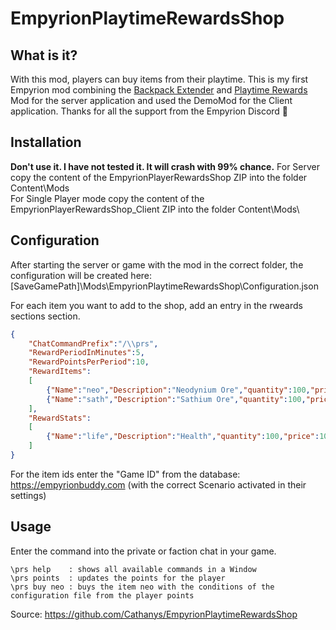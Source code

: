 # EmpyrionPlaytimeRewardsShop

## What is it?
With this mod, players can buy items from their playtime.
This is my first Empyrion mod combining the [Backpack Extender](https://github.com/GitHub-TC/EmpyrionBackpackExtender) and [Playtime Rewards](https://github.com/GitHub-TC/EmpyrionPlaytimeRewards) Mod for the server application and used the DemoMod for the Client application.
Thanks for all the support from the Empyrion Discord 💜

## Installation

**Don't use it. I have not tested it. It will crash with 99% chance.**
For Server copy the content of the EmpyrionPlayerRewardsShop ZIP into the folder Content\Mods\
For Single Player mode copy the content of the EmpyrionPlayerRewardsShop_Client ZIP into the folder Content\Mods\

## Configuration
After starting the server or game with the mod in the correct folder, the configuration will be created here:
\[SaveGamePath\]\\Mods\\EmpyrionPlaytimeRewardsShop\\Configuration.json

For each item you want to add to the shop, add an entry in the rweards sections section.

```json
{
	"ChatCommandPrefix":"/\\prs",
	"RewardPeriodInMinutes":5,
	"RewardPointsPerPeriod":10,
	"RewardItems":
	[
		{"Name":"neo","Description":"Neodynium Ore","quantity":100,"price":100,"itemId":4300},
		{"Name":"sath","Description":"Sathium Ore","quantity":100,"price":100,"itemId":4332}
	],
	"RewardStats":
	[
		{"Name":"life","Description":"Health","quantity":100,"price":100,"maxStat":2000}
	]
}
```

For the item ids enter the "Game ID" from the database: https://empyrionbuddy.com (with the correct Scenario activated in their settings)

## Usage
Enter the command into the private or faction chat in your game.

```
\prs help    : shows all available commands in a Window
\prs points  : updates the points for the player
\prs buy neo : buys the item neo with the conditions of the configuration file from the player points
```
Source: https://github.com/Cathanys/EmpyrionPlaytimeRewardsShop
